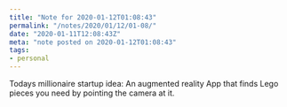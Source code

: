 ```yaml
---
title: "Note for 2020-01-12T01:08:43"
permalink: "/notes/2020/01/12/01-08/"
date: "2020-01-11T12:08:43Z"
meta: "note posted on 2020-01-12T01:08:43"
tags:
- personal
---
```

Todays millionaire startup idea: An augmented reality App that finds Lego pieces you need by pointing the camera at it.
